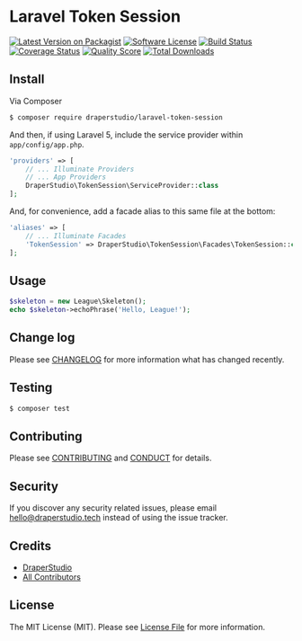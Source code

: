 # Laravel Token Session

[![Latest Version on Packagist][ico-version]][link-packagist]
[![Software License][ico-license]](LICENSE.md)
[![Build Status][ico-travis]][link-travis]
[![Coverage Status][ico-scrutinizer]][link-scrutinizer]
[![Quality Score][ico-code-quality]][link-code-quality]
[![Total Downloads][ico-downloads]][link-downloads]

## Install

Via Composer

``` bash
$ composer require draperstudio/laravel-token-session
```

And then, if using Laravel 5, include the service provider within `app/config/app.php`.

``` php
'providers' => [
    // ... Illuminate Providers
    // ... App Providers
    DraperStudio\TokenSession\ServiceProvider::class
];
```

And, for convenience, add a facade alias to this same file at the bottom:

``` php
'aliases' => [
    // ... Illuminate Facades
    'TokenSession' => DraperStudio\TokenSession\Facades\TokenSession::class
];
```

## Usage

``` php
$skeleton = new League\Skeleton();
echo $skeleton->echoPhrase('Hello, League!');
```

## Change log

Please see [CHANGELOG](CHANGELOG.md) for more information what has changed recently.

## Testing

``` bash
$ composer test
```

## Contributing

Please see [CONTRIBUTING](.github/CONTRIBUTING.md) and [CONDUCT](CONDUCT.md) for details.

## Security

If you discover any security related issues, please email hello@draperstudio.tech instead of using the issue tracker.

## Credits

- [DraperStudio][link-author]
- [All Contributors][link-contributors]

## License

The MIT License (MIT). Please see [License File](LICENSE.md) for more information.

[ico-version]: https://img.shields.io/packagist/v/DraperStudio/laravel-token-session.svg?style=flat-square
[ico-license]: https://img.shields.io/badge/license-MIT-brightgreen.svg?style=flat-square
[ico-travis]: https://img.shields.io/travis/DraperStudio/Laravel-Token-Session/master.svg?style=flat-square
[ico-scrutinizer]: https://img.shields.io/scrutinizer/coverage/g/DraperStudio/laravel-token-session.svg?style=flat-square
[ico-code-quality]: https://img.shields.io/scrutinizer/g/DraperStudio/laravel-token-session.svg?style=flat-square
[ico-downloads]: https://img.shields.io/packagist/dt/DraperStudio/laravel-token-session.svg?style=flat-square

[link-packagist]: https://packagist.org/packages/DraperStudio/laravel-token-session
[link-travis]: https://travis-ci.org/DraperStudio/Laravel-Token-Session
[link-scrutinizer]: https://scrutinizer-ci.com/g/DraperStudio/laravel-token-session/code-structure
[link-code-quality]: https://scrutinizer-ci.com/g/DraperStudio/laravel-token-session
[link-downloads]: https://packagist.org/packages/DraperStudio/laravel-token-session
[link-author]: https://github.com/DraperStudio
[link-contributors]: ../../contributors
